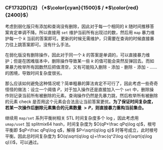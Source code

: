 ### CF1732D(1/2) （*$\color{cyan}{1500}$ / *$\color{red}{2400}$）

考虑到弱化版只有添加和查询没有删除，因此对于每一个相同的 $k$ 随时间推移答案肯定单调不降。所以直接用 `set` 维护当前所有出现过的数，然后用 `map` 暴力维护每一个 $k$ 当前的答案即可。更新的时候无需维护，只需要在查询的时候直接暴力往上跳答案即可。没有什么手法。

在弱化版没有删除操作，因此对于同一个 $k$ 的答案是单调的，可以直接暴力维护；但是在困难版本中，删除操作导致某一些 $k$ 的值可能会突然反弹回去。而如果暴力枚举所有因数然后把值清空，又有可能陷入删除 - 添加 - 删除 - 添加 - …… 的困境，导致时间复杂度很劣。

那么应该如何避免这种情况呢？简单粗暴的算法肯定不可行了，因此考虑一些奇奇怪怪的做法：设立一个阈值 $P$，对于加入操作还是直接加入一个 `set` 中，删除操作则记录当前所有被删除的元素。查询操作仍然是先暴力跳，然后枚举所有被删除的元素 check 是否用这个元素会合法且让当前答案更优。**为了保证时间复杂度，若某一次操作后删除元素集合的元素数量 $>P$，则直接暴力重构当前集合。**

继续用 `map/set` 系列平衡树相关 STL 时间复杂度多个 $\log$，因此考虑用 `umap/uset` 加 splitmix64 hash，时间复杂度为 $O(qP+\frac qPq\log q)$，根号平衡即 $qP=\frac qPq\log q$，解得 $P=\sqrt{q\log q}$ 时等号成立，此时根号平衡。因此总时间复杂度为 $O(q\sqrt{q\log q}+\frac{q^2\log q}{\sqrt{q\log q}})$，可以通过。